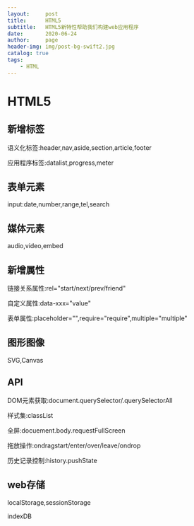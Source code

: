```yaml
---
layout:     post
title:      HTML5
subtitle:   HTML5新特性帮助我们构建web应用程序
date:       2020-06-24
author:     page
header-img: img/post-bg-swift2.jpg
catalog: true
tags:
    - HTML
---
```


# HTML5

## 新增标签

语义化标签:header,nav,aside,section,article,footer

应用程序标签:datalist,progress,meter

## 表单元素

input:date,number,range,tel,search  

## 媒体元素

audio,video,embed  

## 新增属性

链接关系属性:rel="start/next/prev/friend" 

自定义属性:data-xxx="value" 

表单属性:placeholder="",require="require",multiple="multiple"   

## 图形图像

SVG,Canvas  

## API

DOM元素获取:document.querySelector/.querySelectorAll 

样式集:classList 

全屏:docuement.body.requestFullScreen 

拖放操作:ondragstart/enter/over/leave/ondrop 

历史记录控制:history.pushState    

## web存储

localStorage,sessionStorage 

indexDB
